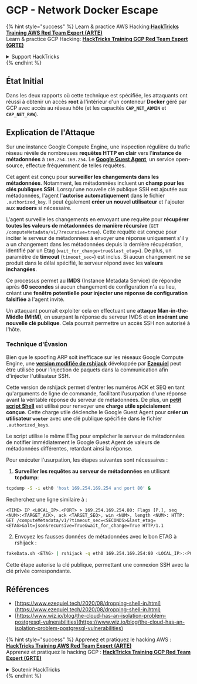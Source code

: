 # GCP - Network Docker Escape

{% hint style="success" %}
Learn & practice AWS Hacking:<img src="../../../.gitbook/assets/image (1) (1) (1) (1).png" alt="" data-size="line">[**HackTricks Training AWS Red Team Expert (ARTE)**](https://training.hacktricks.xyz/courses/arte)<img src="../../../.gitbook/assets/image (1) (1) (1) (1).png" alt="" data-size="line">\
Learn & practice GCP Hacking: <img src="../../../.gitbook/assets/image (2) (1).png" alt="" data-size="line">[**HackTricks Training GCP Red Team Expert (GRTE)**<img src="../../../.gitbook/assets/image (2) (1).png" alt="" data-size="line">](https://training.hacktricks.xyz/courses/grte)

<details>

<summary>Support HackTricks</summary>

* Check the [**subscription plans**](https://github.com/sponsors/carlospolop)!
* **Join the** 💬 [**Discord group**](https://discord.gg/hRep4RUj7f) or the [**telegram group**](https://t.me/peass) or **follow** us on **Twitter** 🐦 [**@hacktricks\_live**](https://twitter.com/hacktricks_live)**.**
* **Share hacking tricks by submitting PRs to the** [**HackTricks**](https://github.com/carlospolop/hacktricks) and [**HackTricks Cloud**](https://github.com/carlospolop/hacktricks-cloud) github repos.

</details>
{% endhint %}

## État Initial

Dans les deux rapports où cette technique est spécifiée, les attaquants ont réussi à obtenir un accès **root** à l'intérieur d'un conteneur **Docker** géré par GCP avec accès au réseau hôte (et les capacités **`CAP_NET_ADMIN`** et **`CAP_NET_RAW`**).

## Explication de l'Attaque

Sur une instance Google Compute Engine, une inspection régulière du trafic réseau révèle de nombreuses **requêtes HTTP en clair** vers l'**instance de métadonnées** à `169.254.169.254`. Le [**Google Guest Agent**](https://github.com/GoogleCloudPlatform/guest-agent), un service open-source, effectue fréquemment de telles requêtes.

Cet agent est conçu pour **surveiller les changements dans les métadonnées**. Notamment, les métadonnées incluent un **champ pour les clés publiques SSH**. Lorsqu'une nouvelle clé publique SSH est ajoutée aux métadonnées, l'agent l'**autorise automatiquement** dans le fichier `.authorized_key`. Il peut également **créer un nouvel utilisateur** et l'ajouter aux **sudoers** si nécessaire.

L'agent surveille les changements en envoyant une requête pour **récupérer toutes les valeurs de métadonnées de manière récursive** (`GET /computeMetadata/v1/?recursive=true`). Cette requête est conçue pour inciter le serveur de métadonnées à envoyer une réponse uniquement s'il y a un changement dans les métadonnées depuis la dernière récupération, identifié par un Etag (`wait_for_change=true&last_etag=`). De plus, un paramètre de **timeout** (`timeout_sec=`) est inclus. Si aucun changement ne se produit dans le délai spécifié, le serveur répond avec les **valeurs inchangées**.

Ce processus permet au **IMDS** (Instance Metadata Service) de répondre après **60 secondes** si aucun changement de configuration n'a eu lieu, créant une **fenêtre potentielle pour injecter une réponse de configuration falsifiée** à l'agent invité.

Un attaquant pourrait exploiter cela en effectuant une **attaque Man-in-the-Middle (MitM)**, en usurpant la réponse du serveur IMDS et en **insérant une nouvelle clé publique**. Cela pourrait permettre un accès SSH non autorisé à l'hôte.

### Technique d'Évasion

Bien que le spoofing ARP soit inefficace sur les réseaux Google Compute Engine, une [**version modifiée de rshijack**](https://github.com/ezequielpereira/rshijack) développée par [**Ezequiel**](https://www.ezequiel.tech/2020/08/dropping-shell-in.html) peut être utilisée pour l'injection de paquets dans la communication afin d'injecter l'utilisateur SSH.

Cette version de rshijack permet d'entrer les numéros ACK et SEQ en tant qu'arguments de ligne de commande, facilitant l'usurpation d'une réponse avant la véritable réponse du serveur de métadonnées. De plus, un [**petit script Shell**](https://gist.github.com/ezequielpereira/914c2aae463409e785071213b059f96c#file-fakedata-sh) est utilisé pour renvoyer une **charge utile spécialement conçue**. Cette charge utile déclenche le Google Guest Agent pour **créer un utilisateur `wouter`** avec une clé publique spécifiée dans le fichier `.authorized_keys`.

Le script utilise le même ETag pour empêcher le serveur de métadonnées de notifier immédiatement le Google Guest Agent de valeurs de métadonnées différentes, retardant ainsi la réponse.

Pour exécuter l'usurpation, les étapes suivantes sont nécessaires :

1. **Surveiller les requêtes au serveur de métadonnées** en utilisant **tcpdump**:
```bash
tcpdump -S -i eth0 'host 169.254.169.254 and port 80' &
```
Recherchez une ligne similaire à :
```
<TIME> IP <LOCAL_IP>.<PORT> > 169.254.169.254.80: Flags [P.], seq <NUM>:<TARGET_ACK>, ack <TARGET_SEQ>, win <NUM>, length <NUM>: HTTP: GET /computeMetadata/v1/?timeout_sec=<SECONDS>&last_etag=<ETAG>&alt=json&recursive=True&wait_for_change=True HTTP/1.1
```
2. Envoyez les fausses données de métadonnées avec le bon ETAG à rshijack :
```bash
fakeData.sh <ETAG> | rshijack -q eth0 169.254.169.254:80 <LOCAL_IP>:<PORT> <TARGET_SEQ> <TARGET_ACK>; ssh -i id_rsa -o StrictHostKeyChecking=no wouter@localhost
```
Cette étape autorise la clé publique, permettant une connexion SSH avec la clé privée correspondante.

## Références

* [https://www.ezequiel.tech/2020/08/dropping-shell-in.html](https://www.ezequiel.tech/2020/08/dropping-shell-in.html)
* [https://www.wiz.io/blog/the-cloud-has-an-isolation-problem-postgresql-vulnerabilities](https://www.wiz.io/blog/the-cloud-has-an-isolation-problem-postgresql-vulnerabilities)

{% hint style="success" %}
Apprenez et pratiquez le hacking AWS :<img src="../../../.gitbook/assets/image (1) (1) (1) (1).png" alt="" data-size="line">[**HackTricks Training AWS Red Team Expert (ARTE)**](https://training.hacktricks.xyz/courses/arte)<img src="../../../.gitbook/assets/image (1) (1) (1) (1).png" alt="" data-size="line">\
Apprenez et pratiquez le hacking GCP : <img src="../../../.gitbook/assets/image (2) (1).png" alt="" data-size="line">[**HackTricks Training GCP Red Team Expert (GRTE)**<img src="../../../.gitbook/assets/image (2) (1).png" alt="" data-size="line">](https://training.hacktricks.xyz/courses/grte)

<details>

<summary>Soutenir HackTricks</summary>

* Consultez les [**plans d'abonnement**](https://github.com/sponsors/carlospolop) !
* **Rejoignez le** 💬 [**groupe Discord**](https://discord.gg/hRep4RUj7f) ou le [**groupe telegram**](https://t.me/peass) ou **suivez** nous sur **Twitter** 🐦 [**@hacktricks\_live**](https://twitter.com/hacktricks_live)**.**
* **Partagez des astuces de hacking en soumettant des PRs aux** [**HackTricks**](https://github.com/carlospolop/hacktricks) et [**HackTricks Cloud**](https://github.com/carlospolop/hacktricks-cloud) dépôts github.

</details>
{% endhint %}
